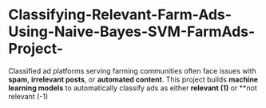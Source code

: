 # Classifying-Relevant-Farm-Ads-Using-Naive-Bayes-SVM-FarmAds-Project-
Classified ad platforms serving farming communities often face issues with **spam**, **irrelevant posts**, or **automated content**. This project builds **machine learning models** to automatically classify ads as either **relevant (1)** or **not relevant (-1)
